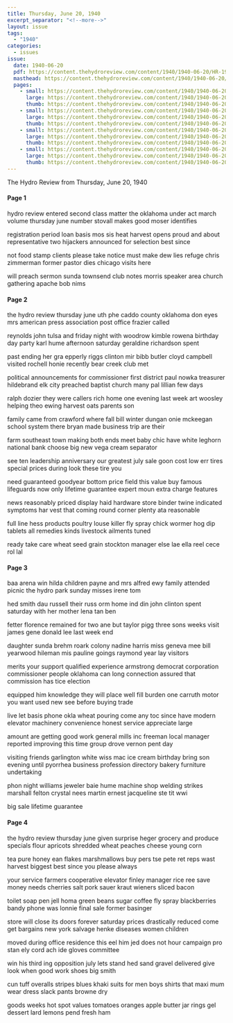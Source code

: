 ```yaml
---
title: Thursday, June 20, 1940
excerpt_separator: "<!--more-->"
layout: issue
tags:
  - "1940"
categories:
  - issues
issue:
  date: 1940-06-20
  pdf: https://content.thehydroreview.com/content/1940/1940-06-20/HR-1940-06-20.pdf
  masthead: https://content.thehydroreview.com/content/1940/1940-06-20/masthead/HR-1940-06-20.jpg
  pages:
    - small: https://content.thehydroreview.com/content/1940/1940-06-20/small/HR-1940-06-20-01.jpg
      large: https://content.thehydroreview.com/content/1940/1940-06-20/large/HR-1940-06-20-01.jpg
      thumb: https://content.thehydroreview.com/content/1940/1940-06-20/thumbnails/HR-1940-06-20-01.jpg
    - small: https://content.thehydroreview.com/content/1940/1940-06-20/small/HR-1940-06-20-02.jpg
      large: https://content.thehydroreview.com/content/1940/1940-06-20/large/HR-1940-06-20-02.jpg
      thumb: https://content.thehydroreview.com/content/1940/1940-06-20/thumbnails/HR-1940-06-20-02.jpg
    - small: https://content.thehydroreview.com/content/1940/1940-06-20/small/HR-1940-06-20-03.jpg
      large: https://content.thehydroreview.com/content/1940/1940-06-20/large/HR-1940-06-20-03.jpg
      thumb: https://content.thehydroreview.com/content/1940/1940-06-20/thumbnails/HR-1940-06-20-03.jpg
    - small: https://content.thehydroreview.com/content/1940/1940-06-20/small/HR-1940-06-20-04.jpg
      large: https://content.thehydroreview.com/content/1940/1940-06-20/large/HR-1940-06-20-04.jpg
      thumb: https://content.thehydroreview.com/content/1940/1940-06-20/thumbnails/HR-1940-06-20-04.jpg
---
```


The Hydro Review from Thursday, June 20, 1940

<!--more-->

<h4>Page 1</h4>
<p>hydro review entered second class matter the oklahoma under act march volume thursday june number stovall makes good moser identifies</p>
<p>registration period loan basis mos sis heat harvest opens proud and about representative two hijackers announced for selection best since</p>
<p>not food stamp clients please take notice must make dew lies refuge chris zimmerman former pastor dies chicago visits here</p>
<p>will preach sermon sunda townsend club notes morris speaker area church gathering apache bob nims </p></p>
<h4>Page 2</h4>
<p>the hydro review thursday june uth phe caddo county oklahoma don eyes mrs american press association post office frazier called</p>
<p>reynolds john tulsa and friday night with woodrow kimble rowena birthday day party karl hume afternoon saturday geraldine richardson spent</p>
<p>past ending her gra epperly riggs clinton mir bibb butler cloyd campbell visited rochell honie recently bear creek club met</p>
<p>political announcements for commissioner first district paul nowka treasurer hildebrand elk city preached baptist church many pal lillian few days</p>
<p>ralph dozier they were callers rich home one evening last week art woosley helping theo ewing harvest oats parents son</p>
<p>family came from crawford where fall bill winter dungan onie mckeegan school system there bryan made business trip are their</p>
<p>farm southeast town making both ends meet baby chic have white leghorn national bank choose big new vega cream separator</p>
<p>see ten leadership anniversary our greatest july sale goon cost low err tires special prices during look these tire you</p>
<p>need guaranteed goodyear bottom price field this value buy famous lifeguards now only lifetime guarantee expert moun extra charge features</p>
<p>news reasonably priced display haid hardware store binder twine indicated symptoms har vest that coming round corner plenty ata reasonable</p>
<p>full line hess products poultry louse killer fly spray chick wormer hog dip tablets all remedies kinds livestock ailments tuned</p>
<p>ready take care wheat seed grain stockton manager else lae ella reel cece rol lal </p></p>
<h4>Page 3</h4>
<p>baa arena win hilda children payne and mrs alfred ewy family attended picnic the hydro park sunday misses irene tom</p>
<p>hed smith dau russell their russ orm home ind din john clinton spent saturday with her mother lena tan ben</p>
<p>fetter florence remained for two ane but taylor pigg three sons weeks visit james gene donald lee last week end</p>
<p>daughter sunda brehm roark colony nadine harris miss geneva mee bill yearwood hileman mis pauline goings raymond year lay visitors</p>
<p>merits your support qualified experience armstrong democrat corporation commissioner people oklahoma can long connection assured that commission has tice election</p>
<p>equipped him knowledge they will place well fill burden one carruth motor you want used new see before buying trade</p>
<p>live let basis phone okla wheat pouring come any toc since have modern elevator machinery convenience honest service appreciate large</p>
<p>amount are getting good work general mills inc freeman local manager reported improving this time group drove vernon pent day</p>
<p>visiting friends garlington white wiss mac ice cream birthday bring son evening until pyorrhea business profession directory bakery furniture undertaking</p>
<p>phon night williams jeweler baie hume machine shop welding strikes marshall felton crystal nees martin ernest jacqueline ste tit wwi</p>
<p>big sale lifetime guarantee </p></p>
<h4>Page 4</h4>
<p>the hydro review thursday june given surprise heger grocery and produce specials flour apricots shredded wheat peaches cheese young corn</p>
<p>tea pure honey ean flakes marshmallows buy pers tse pete ret reps wast harvest biggest best since you please always</p>
<p>your service farmers cooperative elevator finley manager rice ree save money needs cherries salt pork sauer kraut wieners sliced bacon</p>
<p>toilet soap pen jell homa green beans sugar coffee fly spray blackberries bandy phone was lonnie final sale former basinger</p>
<p>store will close its doors forever saturday prices drastically reduced come get bargains new york salvage henke diseases women children</p>
<p>moved during office residence this eel him jed does not hour campaign pro stan ely cord ach ide gloves committee</p>
<p>win his third ing opposition july lets stand hed sand gravel delivered give look when good work shoes big smith</p>
<p>cun tuff overalls stripes blues khaki suits for men boys shirts that maxi mum wear dress slack pants browne dry</p>
<p>goods weeks hot spot values tomatoes oranges apple butter jar rings gel dessert lard lemons pend fresh ham </p></p>
